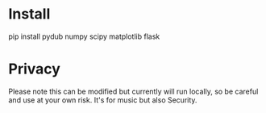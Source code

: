 # Install
pip install pydub numpy scipy matplotlib flask

# Privacy
Please note this can be modified but currently will run locally, so be careful and use at your own risk. It's for music but also Security. 

